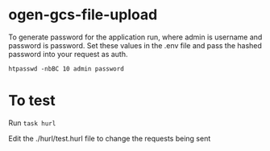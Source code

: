 # ogen-gcs-file-upload

To generate password for the application run, where admin is username and password is password. Set these values in the .env file and pass the hashed password into your request as auth.

`htpasswd -nbBC 10 admin password`

# To test

Run `task hurl`

Edit the ./hurl/test.hurl file to change the requests being sent